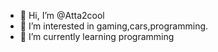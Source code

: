 - 👋 Hi, I’m @Atta2cool
- 👀 I’m interested in gaming,cars,programming.
- 🌱 I’m currently learning programming


<!---
Atta2cool/Atta2cool is a ✨ special ✨ repository because its `README.md` (this file) appears on your GitHub profile.
You can click the Preview link to take a look at your changes.
--->
